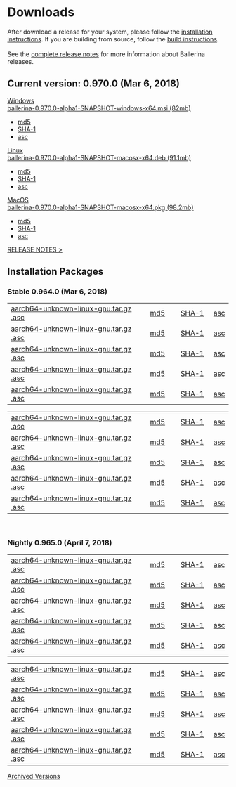 <link rel="stylesheet" href="/css/download-page.css"></link>
<div class="row cBallerina-io-Gray-row">
    <div class="container">
        <div class="col-xs-12 col-sm-16 col-md-6 col-lg-6 cDownloadsHeader">
            <h1>Downloads</h1>
            <p>
				After download a release for your system, please follow the <a href="#">installation instructions</a>. If you are building from source, follow the <a href="https://github.com/ballerina-platform/ballerina-lang/blob/master/README.md#install-from-source">build instructions</a>.
				<br><br>
				See the <a href="/downloads/release-notes">complete release notes</a>  for more information about Ballerina releases.
            </p>         
            <div class="cFeaturedVersion">
                <h2>Current version: 0.970.0 (Mar 6, 2018)</h2>
            </div>
        </div>
        <div class="clearfix"></div>
		<div class="row cDownloads">
			<div class="col-xs-12 col-sm-12 col-md-4 col-lg-4 cDownloadLeft">
				<a href="https://product-dist.ballerina.io/downloads/0.970.0/ballerina-0.970.0-alpha1-SNAPSHOT-windows-x64.msi" class="cDownload">
					<div>Windows</div>
					<div class="cSize">ballerina-0.970.0-alpha1-SNAPSHOT-windows-x64.msi (82mb)</div>
				</a>
				<ul class="cDiwnloadSubLinks">
					<li><a href="https://product-dist.ballerina.io/downloads/0.970.0/ballerina-0.970.0-alpha1-SNAPSHOT-windows-x64.msi.md5">md5</a></li>
					<li><a href="https://product-dist.ballerina.io/downloads/0.970.0/ballerina-0.970.0-alpha1-SNAPSHOT-windows-x64.msi.sha1">SHA-1</a></li>
					<li><a href="https://product-dist.ballerina.io/downloads/0.970.0/ballerina-0.970.0-alpha1-SNAPSHOT-windows-x64.msi.asc">asc</a></li>
				</ul>
			</div>
			<div class="col-xs-12 col-sm-12 col-md-4 col-lg-4 cDownloadMiddle">
				<a href="#" class="cDownload">
					<div>Linux</div>
					<div class="cSize">ballerina-0.970.0-alpha1-SNAPSHOT-macosx-x64.deb (91.1mb)</div>
				</a>
				<ul class="cDiwnloadSubLinks">
					<li><a href="#">md5</a></li>
					<li><a href="#">SHA-1</a></li>
					<li><a href="#">asc</a></li>
				</ul>
			</div>
			<div class="col-xs-12 col-sm-12 col-md-4 col-lg-4 cDownloadMiddle">
				<a href="https://product-dist.ballerina.io/downloads/0.970.0/ballerina-0.970.0-alpha1-SNAPSHOT-macosx-x64.pkg" class="cDownload">
					<div>MacOS</div>
					<div class="cSize">ballerina-0.970.0-alpha1-SNAPSHOT-macosx-x64.pkg (98.2mb)</div>
				</a>
				<ul class="cDiwnloadSubLinks">
					<li><a href="https://product-dist.ballerina.io/downloads/0.970.0/ballerina-0.970.0-alpha1-SNAPSHOT-macosx-x64.pkg.md5">md5</a></li>
					<li><a href="https://product-dist.ballerina.io/downloads/0.970.0/ballerina-0.970.0-alpha1-SNAPSHOT-macosx-x64.pkg.sha1">SHA-1</a></li>
					<li><a href="https://product-dist.ballerina.io/downloads/0.970.0/ballerina-0.970.0-alpha1-SNAPSHOT-macosx-x64.pkg.asc">asc</a></li>
				</ul>
			</div>
		</div>
        <div class="col-xs-12 col-sm-16 col-md-12 col-lg-12">
            <div class="cReleaseNotes">
                <p><a href="/downloads/release-notes">RELEASE NOTES ></a></p>
            </div>
        </div>
        <div class="col-xs-12 col-sm-16 col-md-12 col-lg-12">
            <div class="cStandaloneInstallers">
                <h2>Installation Packages</h2>
                <div class="cInstallers">
                    <h3>Stable 0.964.0 (Mar 6, 2018)</h3>
                    <div class="col-xs-12 col-sm-16 col-md-6 col-lg-6 cLeftTable">
                        <table>
                            <tr>
                                <td style="width: 65%"><a href="#" class="cLinkBlack">aarch64-unknown-linux-gnu.tar.gz .asc</a></td>
                                <td style="width: 14%"><a href="#">md5</a></td>
                                <td style="width: 15%"><a href="#">SHA-1</a></td>
                                <td style="width: 6%"><a href="#">asc</a></td>
                            </tr>
                            <tr>
                                <td><a href="#" class="cLinkBlack">aarch64-unknown-linux-gnu.tar.gz .asc</a></td>
                                <td><a href="#">md5</a></td>
                                <td><a href="#">SHA-1</a></td>
                                <td><a href="#">asc</a></td>
                            </tr>
                            <tr>
                                <td><a href="#" class="cLinkBlack">aarch64-unknown-linux-gnu.tar.gz .asc</a></td>
                                <td><a href="#">md5</a></td>
                                <td><a href="#">SHA-1</a></td>
                                <td><a href="#">asc</a></td>
                            </tr>
                            <tr>
                                <td><a href="#" class="cLinkBlack">aarch64-unknown-linux-gnu.tar.gz .asc</a></td>
                                <td><a href="#">md5</a></td>
                                <td><a href="#">SHA-1</a></td>
                                <td><a href="#">asc</a></td>
                            </tr>
                            <tr>
                                <td><a href="#" class="cLinkBlack">aarch64-unknown-linux-gnu.tar.gz .asc</a></td>
                                <td><a href="#">md5</a></td>
                                <td><a href="#">SHA-1</a></td>
                                <td><a href="#">asc</a></td>
                            </tr>
                        </table>
                    </div>
                    <div class="col-xs-12 col-sm-16 col-md-6 col-lg-6 cRightTable">
                        <table>
                            <tr>
                                <td style="width: 65%"><a href="#" class="cLinkBlack">aarch64-unknown-linux-gnu.tar.gz .asc</a></td>
                                <td style="width: 14%"><a href="#">md5</a></td>
                                <td style="width: 15%"><a href="#">SHA-1</a></td>
                                <td style="width: 6%"><a href="#">asc</a></td>
                            </tr>
                            <tr>
                                <td><a href="#" class="cLinkBlack">aarch64-unknown-linux-gnu.tar.gz .asc</a></td>
                                <td><a href="#">md5</a></td>
                                <td><a href="#">SHA-1</a></td>
                                <td><a href="#">asc</a></td>
                            </tr>
                            <tr>
                                <td><a href="#" class="cLinkBlack">aarch64-unknown-linux-gnu.tar.gz .asc</a></td>
                                <td><a href="#">md5</a></td>
                                <td><a href="#">SHA-1</a></td>
                                <td><a href="#">asc</a></td>
                            </tr>
                            <tr>
                                <td><a href="#" class="cLinkBlack">aarch64-unknown-linux-gnu.tar.gz .asc</a></td>
                                <td><a href="#">md5</a></td>
                                <td><a href="#">SHA-1</a></td>
                                <td><a href="#">asc</a></td>
                            </tr>
                            <tr>
                                <td><a href="#" class="cLinkBlack">aarch64-unknown-linux-gnu.tar.gz .asc</a></td>
                                <td><a href="#">md5</a></td>
                                <td><a href="#">SHA-1</a></td>
                                <td><a href="#">asc</a></td>
                            </tr>
                        </table>
                    </div>
                    <div class="clearfix"></div>
					<br>
					<h3>Nightly 0.965.0 (April 7, 2018)</h3>
					<div class="col-xs-12 col-sm-16 col-md-6 col-lg-6 cLeftTable">
                        <table>
                            <tr>
                                <td style="width: 65%"><a href="#" class="cLinkBlack">aarch64-unknown-linux-gnu.tar.gz .asc</a></td>
                                <td style="width: 14%"><a href="#">md5</a></td>
                                <td style="width: 15%"><a href="#">SHA-1</a></td>
                                <td style="width: 6%"><a href="#">asc</a></td>
                            </tr>
                            <tr>
                                <td><a href="#" class="cLinkBlack">aarch64-unknown-linux-gnu.tar.gz .asc</a></td>
                                <td><a href="#">md5</a></td>
                                <td><a href="#">SHA-1</a></td>
                                <td><a href="#">asc</a></td>
                            </tr>
                            <tr>
                                <td><a href="#" class="cLinkBlack">aarch64-unknown-linux-gnu.tar.gz .asc</a></td>
                                <td><a href="#">md5</a></td>
                                <td><a href="#">SHA-1</a></td>
                                <td><a href="#">asc</a></td>
                            </tr>
                            <tr>
                                <td><a href="#" class="cLinkBlack">aarch64-unknown-linux-gnu.tar.gz .asc</a></td>
                                <td><a href="#">md5</a></td>
                                <td><a href="#">SHA-1</a></td>
                                <td><a href="#">asc</a></td>
                            </tr>
                            <tr>
                                <td><a href="#" class="cLinkBlack">aarch64-unknown-linux-gnu.tar.gz .asc</a></td>
                                <td><a href="#">md5</a></td>
                                <td><a href="#">SHA-1</a></td>
                                <td><a href="#">asc</a></td>
                            </tr>
                        </table>
                    </div>
					<div class="col-xs-12 col-sm-16 col-md-6 col-lg-6 cRightTable">
                        <table>
                            <tr>
                                <td style="width: 65%"><a href="#" class="cLinkBlack">aarch64-unknown-linux-gnu.tar.gz .asc</a></td>
                                <td style="width: 14%"><a href="#">md5</a></td>
                                <td style="width: 15%"><a href="#">SHA-1</a></td>
                                <td style="width: 6%"><a href="#">asc</a></td>
                            </tr>
                            <tr>
                                <td><a href="#" class="cLinkBlack">aarch64-unknown-linux-gnu.tar.gz .asc</a></td>
                                <td><a href="#">md5</a></td>
                                <td><a href="#">SHA-1</a></td>
                                <td><a href="#">asc</a></td>
                            </tr>
                            <tr>
                                <td><a href="#" class="cLinkBlack">aarch64-unknown-linux-gnu.tar.gz .asc</a></td>
                                <td><a href="#">md5</a></td>
                                <td><a href="#">SHA-1</a></td>
                                <td><a href="#">asc</a></td>
                            </tr>
                            <tr>
                                <td><a href="#" class="cLinkBlack">aarch64-unknown-linux-gnu.tar.gz .asc</a></td>
                                <td><a href="#">md5</a></td>
                                <td><a href="#">SHA-1</a></td>
                                <td><a href="#">asc</a></td>
                            </tr>
                            <tr>
                                <td><a href="#" class="cLinkBlack">aarch64-unknown-linux-gnu.tar.gz .asc</a></td>
                                <td><a href="#">md5</a></td>
                                <td><a href="#">SHA-1</a></td>
                                <td><a href="#">asc</a></td>
                            </tr>
                        </table>
                    </div>
					<div class="clearfix"></div>
                </div>
            </div>            
        </div>
        <div class="col-xs-12 col-sm-16 col-md-12 col-lg-12 cArchived">
			<a href="/downloads/archived" class="btn btn-link">Archived Versions</a>
        </div>
    </div>
</div>
